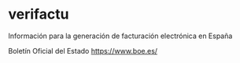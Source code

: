 # verifactu
Información para la generación de facturación electrónica en España


Boletín Oficial del Estado
https://www.boe.es/
